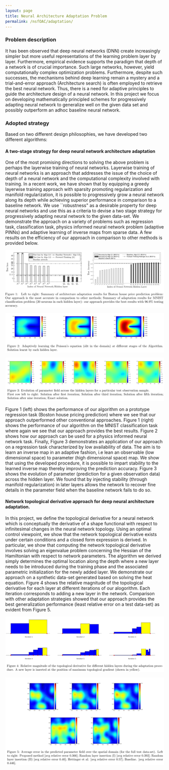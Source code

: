 ```yaml
---
layout: page
title: Neural Architecture Adaptation Problem
permalink: /nsfOAC/adaptation/
---
```

### Problem description
It has been observed that deep neural networks (DNN) create increasingly
simpler but more useful  representations  of the learning problem layer by layer. Furthermore, empirical
evidence supports the paradigm that depth of a network is of crucial
importance. Such large networks, however, yield
computationally complex optimization problems. Furthermore, despite
such successes, the mechanisms behind deep learning remain a mystery
and a trial-and-error approach (Architecture search) is often employed to retrieve the best
neural network. Thus, there is a need for
adaptive principles to guide the architecture design of a neural network. In this project we focus on developing mathematically principled schemes for progressively adapting neural network to generalize well on the given data set and possibly outperform an adhoc baseline neural network.

### Adopted strategy

Based on two different design philosophies, we have developed two different algorithms:

####  A two-stage strategy for deep neural network architecture adaptation

One of the most promising directions to solving the above problem is perhaps the layerwise training of neural
networks.  Layerwise training of neural networks is an approach that addresses  the issue of the choice of depth of a neural network and the computational complexity involved with training.
In a recent work, we have shown that by equipping a greedy layerwise training approach with  sparsity promoting
regularization and manifold regularization, it is possible to progressively grow a neural network along its depth while achieving superior performance in comparison to a baseline network. We use ``robustness" as a desirable property for deep neural networks and use this as a criteria to devise a two stage strategy for progressively adapting neural network to the given data-set. We demonstrate the approach on a variety of problems such as regression task, classification task, physics informed neural network problem (adaptive PINNs) and adaptive learning of inverse maps from sparse data. A few results on the efficiency of our approach in comparison to other methods is provided below. 



![Fig1](/assets/figures/Krish/result_1.png "fig:summ")

![Fig2](/assets/figures/Krish/result_2.png "fig:summ2")

![Fig3](/assets/figures/Krish/result_3.png "fig:summ3")

Figure 1 (left) shows the performance of our algorithm on a prototype regression task (Boston house pricing prediction) where we see that our approach outperformed other conventional approaches. Figure 1 (right) shows the performance of our algorithm on the MNIST classification task where again we see that our approach provides the best results. Figure 2 shows how our approach can be used for a physics informed neural network task. Finally, Figure 3 demonstrates an application of our approach on a regression task characterized by low availability of data. The aim is to learn an inverse map in an adaptive fashion, i.e lean an observable (low dimensional space) to parameter (high dimensional space) map. We show that using the developed procedure, it is possible to impart stability to the learned inverse map thereby improving the prediction accuracy. Figure 3 shows the evolution of parameter (prediction for a given observation data) across the hidden layer. We found that by injecting stability (through manifold regularization) in later layers allows the network to recover fine details in the parameter field when the baseline network fails to do so.  




#### Network topological derivative approach for deep neural architecture adaptation.


In this project, we define the topological derivative for a neural network which is conceptually the derivative of a shape functional with respect to infinitesimal changes in the neural network topology. Using an optimal control viewpoint, we show that the network topological derivative exists under certain conditions and a closed form expression is derived. In particular, we show that computing the network topological derivative involves solving an eigenvalue problem concerning the Hessian of the Hamiltonian with respect to network parameters. The algorithm we derived simply determines the optimal location along the depth where a new layer needs to be introduced during the training phase and the associated parametric initialization for the newly added layer.  We demonstrate our approach on a synthetic data-set generated based on solving the heat equation. Figure 4 shows the relative magnitude of the topological derivative for each layer at different iterations of our alogorithm. Each iteration corresponds to adding a new layer in the network. Comparison with other adaptation strategies showed that our approach provides the best generalization performance (least relative error on a test data-set) as evident from Figure 5. 


![Fig4](/assets/figures/Krish/result_4.png "fig:summ4")

![Fig5](/assets/figures/Krish/result_5.png "fig:summ5")